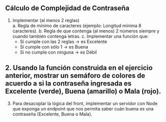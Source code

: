 ## Cálculo de Complejidad de Contraseña

1. Implementar (al menos 2 reglas)                                              
    a. Regla de mínimo de caracteres (ejemplo: Longitud mínima 8 caracteres).
    b. Regla de que contenga (al menos) 2 números siempre y cuando también contenga letras.
    c. Implementar una función que:
    - Si cumple con las 2 reglas → es Excelente
    - Si cumple con sólo 1 → es Buena
    - Si no cumple con ninguna → es Débil

## 2. Usando la función construida en el ejercicio anterior, mostrar un semáforo de colores de acuerdo a si la contraseña ingresada es Excelente (verde), Buena (amarillo) o Mala (rojo).

3. Para desacoplar la lógica del front, implementar un servidor con Node que exponga un endpoint que nos permita saber cuán buena es una contraseña (Excelente, Buena o Mala).
